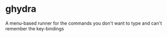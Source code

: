 # ghydra
A menu-based runner for the commands you don't want to type and can't remember the key-bindings
